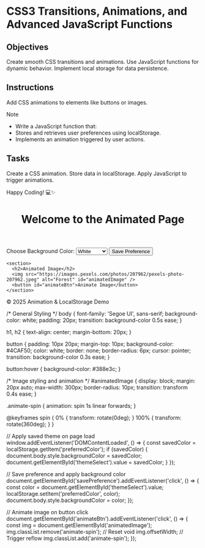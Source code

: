 # CSS3 Transitions, Animations, and Advanced JavaScript Functions

## Objectives

Create smooth CSS transitions and animations.
Use JavaScript functions for dynamic behavior.
Implement local storage for data persistence.

## Instructions
Add CSS animations to elements like buttons or images.

>[!NOTE]
> - Write a JavaScript function that:
> - Stores and retrieves user preferences using localStorage.
> - Implements an animation triggered by user actions.

## Tasks

Create a CSS animation.
Store data in localStorage.
Apply JavaScript to trigger animations.

Happy Coding! 💻✨



<!DOCTYPE html>
<html lang="en">
<head>
  <meta charset="UTF-8" />
  <meta name="viewport" content="width=device-width, initial-scale=1.0" />
  <title>CSS3 & JavaScript Interactivity</title>
  <link rel="stylesheet" href="style.css" />
</head>
<body>

  <header>
    <h1>Welcome to the Animated Page</h1>
  </header>

  <main>
    <section>
      <label for="themeSelect">Choose Background Color:</label>
      <select id="themeSelect">
        <option value="white">White</option>
        <option value="lightblue">Light Blue</option>
        <option value="lavender">Lavender</option>
      </select>
      <button id="savePreference">Save Preference</button>
    </section>

    <section>
      <h2>Animated Image</h2>
      <img src="https://images.pexels.com/photos/207962/pexels-photo-207962.jpeg" alt="Forest" id="animatedImage" />
      <button id="animateBtn">Animate Image</button>
    </section>
  </main>

  <footer>
    <p>&copy; 2025 Animation & LocalStorage Demo</p>
  </footer>

  <script src="script.js"></script>
</body>
</html>

/* General Styling */
body {
  font-family: 'Segoe UI', sans-serif;
  background-color: white;
  padding: 20px;
  transition: background-color 0.5s ease;
}

h1, h2 {
  text-align: center;
  margin-bottom: 20px;
}

button {
  padding: 10px 20px;
  margin-top: 10px;
  background-color: #4CAF50;
  color: white;
  border: none;
  border-radius: 6px;
  cursor: pointer;
  transition: background-color 0.3s ease;
}

button:hover {
  background-color: #388e3c;
}

/* Image styling and animation */
#animatedImage {
  display: block;
  margin: 20px auto;
  max-width: 300px;
  border-radius: 10px;
  transition: transform 0.4s ease;
}

.animate-spin {
  animation: spin 1s linear forwards;
}

@keyframes spin {
  0% { transform: rotate(0deg); }
  100% { transform: rotate(360deg); }
}

// Apply saved theme on page load
window.addEventListener('DOMContentLoaded', () => {
  const savedColor = localStorage.getItem('preferredColor');
  if (savedColor) {
    document.body.style.backgroundColor = savedColor;
    document.getElementById('themeSelect').value = savedColor;
  }
});

// Save preference and apply background color
document.getElementById('savePreference').addEventListener('click', () => {
  const color = document.getElementById('themeSelect').value;
  localStorage.setItem('preferredColor', color);
  document.body.style.backgroundColor = color;
});

// Animate image on button click
document.getElementById('animateBtn').addEventListener('click', () => {
  const img = document.getElementById('animatedImage');
  img.classList.remove('animate-spin'); // Reset
  void img.offsetWidth; // Trigger reflow
  img.classList.add('animate-spin');
});


